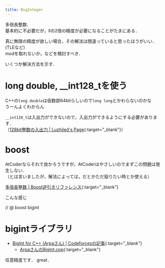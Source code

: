 ```yaml
---
title: BigInteger
---
```


多倍長整数．  
基本的に不必要だが，llの2倍の精度が必要になることがたまにある．  

真に無限の精度が欲しい場合，その解法は間違っていると思ったほうがいい．(TLEなど)  
modを取れないか，などを検討すべき．

いくつか解決方法を示す．

# long double, \_\_int128\_tを使う

C++の`long double`は仮数部64bitらしいので`long long`とかわらないのかな  
うーんよくわからん

`__int128_t`は入出力ができないので，入出力ができるようにする必要があります．  
（[128bit整数の入出力 \| Luzhiled's Page](https://luzhiled.github.io/CLibrary/Other/IO_int128.html){:target="_blank"}）

# boost

AtCoderならそれで良かろうですが，AtCoderはやさしいのでまずこの問題は発生しない．  
（とは言いましたが，解法によっては，だとかただ殴りたい時とか使える）

[多倍長整数 \| Boost逆引きリファレンス](https://boostjp.github.io/tips/multiprec-int.html){:target="_blank"}

こんな感じ

// @ boost bigint

# bigintライブラリ

* [BigInt for C++ (Arpaさん) \| Codeforcesの記事](https://codeforces.com/blog/entry/22566){:target="_blank"}
  * [ArpaさんのBigInt.cpp](https://gist.github.com/ar-pa/957297fb3f88996ead11){:target="_blank"}

任意精度です．
great．

